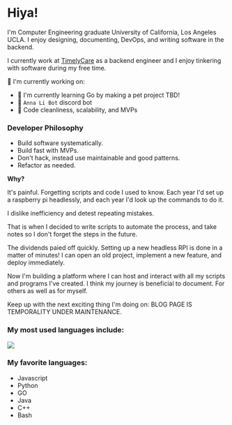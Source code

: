 # Hiya!

I'm Computer Engineering graduate University of California, Los Angeles UCLA.
I enjoy designing, documenting, DevOps, and writing software in the backend.

I currently work at [TimelyCare](https://timelycare.com) as a backend engineer
and I enjoy tinkering with software during my free time.

🔭 I'm currently working on:
- 🌱 I'm currently learning Go by making a pet project TBD!
- 🤖 `Anna Li Bot` discord bot
- 🌱 Code cleanliness, scalability, and MVPs

<!--
  - 💻 `cookieandrock.dev` Learning Full Stack Development: Next.js,
    TailwindCSS, Strapi (CMS), Nginx (reverse proxy), MongoDB, and DevOps.
🏸 Badminton Buddy; a smart badminton birdie pitcher robot.
  - 📝 wordle, a wordle solver; it started as a small script and it got bloated.
  - 🎁 `ghost-upload`, VSCode extension to upload blog posts onto a ghost
  - 📖 Class projects/labs, some of which I may have permission to post on
    github!
- 🔭 I'm also ~~currently~~ working on `Charjabug` a reverse remote ssh tunnel,
  webserver, and gpio led on rpi zero w.
- 🌱 I'm learning reverse ssh tunnel, gpio on rpi, and makefiles
- 🤔 I'm looking for things to do with HDL and Machine Learning.
- 👯 I'm looking to collaborate on anything with DevOps and webdev or backend
  systems!
-->

<!-- As you can see I'm all over the place! -->

### Developer Philosophy

- Build software systematically.
- Build fast with MVPs.
- Don't hack, instead use maintainable and good patterns.
- Refactor as needed.

**Why?**

It's painful. Forgetting scripts and code I used to know.
Each year I'd set up a raspberry pi headlessly, and each year I'd
look up the commands to do it.

I dislike inefficiency and detest repeating mistakes.

That is when I decided to write scripts to automate the process, and
take notes so I don't forget the steps in the future.

The dividends paied off quickly. Setting up a new headless RPI is
done in a matter of minutes! I can open an old project, implement a
new feature, and deploy immediately.

Now I'm building a platform where I can host and interact with all my
scripts and programs I've created. I think my journey is beneficial
to document. For others as well as for myself.

Keep up with the next exciting thing I'm doing on:
BLOG PAGE IS TEMPORALITY UNDER MAINTENANCE.

<!--
Often times the things I write
aren't used frequently enough and become obsolete. This is my next goal.

I also use [blog.cookieandrock.dev](blog.cookieandrock.dev) as a platform for
writing certain lessons I've learned in software and tools. One day I
realized that I was relearning old material I had learned before. I didn't
like that. So I started documenting lessons learned and making some automated
tools like headless-rpi installers. I hope that with all these new ideas I can
keep working on increasing my knowledge base systematically and consistently.
-->

### My most used languages include:

<img align="center"
src="https://github-readme-stats.vercel.app/api/top-langs/?username=michaelleonffu&theme=default"
/>

### My favorite languages:
- Javascript
- Python
- GO
- Java
- C++
- Bash

<!--
- 📫 How to reach me: ...
- 💬 Ask me about 
- 🌱 I'm currently learning 
- 😄 Pronouns: ...
- ⚡ Fun fact: ...
- 👯 I'm looking to collaborate on ...
- 🤔 I'm looking for help with ...
-->

